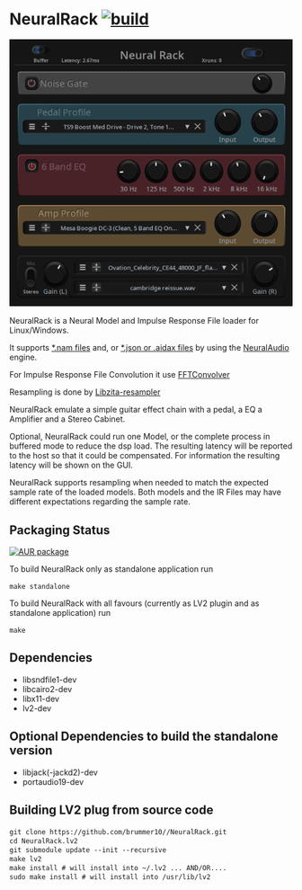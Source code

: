 # NeuralRack [![build](https://github.com/brummer10/NeuralRack/actions/workflows/build.yml/badge.svg)](https://github.com/brummer10/NeuralRack/actions/workflows/build.yml)


<p align="center">
    <img src="https://github.com/brummer10/NeuralRack/blob/main/NeuralRack.png?raw=true" />
</p>

NeuralRack is a Neural Model and Impulse Response File loader for Linux/Windows.

It supports [*.nam files](https://www.tone3000.com/search?tags=103) and, or 
[*.json or .aidax files](https://www.tone3000.com/search?tags=23562) by using the 
[NeuralAudio](https://github.com/mikeoliphant/NeuralAudio) engine.

For Impulse Response File Convolution it use [FFTConvolver](https://github.com/HiFi-LoFi/FFTConvolver)

Resampling is done by [Libzita-resampler](https://kokkinizita.linuxaudio.org/linuxaudio/zita-resampler/resampler.html)

NeuralRack emulate a simple guitar effect chain with a pedal, a EQ a Amplifier and a Stereo Cabinet.

Optional, NeuralRack could run one Model, or the complete process in buffered mode to reduce the dsp load. 
The resulting latency will be reported to the host so that it could be compensated. 
For information the resulting latency will be shown on the GUI.

NeuralRack supports resampling when needed to match the expected sample rate of the 
loaded models. Both models and the IR Files may have different expectations regarding the sample rate.

## Packaging Status

[![AUR package](https://repology.org/badge/version-for-repo/aur/neuralrack.svg)](https://repology.org/project/neuralrack/versions)

To build NeuralRack only as standalone application run
```shell
make standalone
```

To build NeuralRack with all favours (currently as LV2 plugin and as standalone application) run
```shell
make
```

## Dependencies

- libsndfile1-dev
- libcairo2-dev
- libx11-dev
- lv2-dev

## Optional Dependencies to build the standalone version

- libjack(-jackd2)-dev
- portaudio19-dev

## Building LV2 plug from source code

```shell
git clone https://github.com/brummer10//NeuralRack.git
cd NeuralRack.lv2
git submodule update --init --recursive
make lv2
make install # will install into ~/.lv2 ... AND/OR....
sudo make install # will install into /usr/lib/lv2
```
